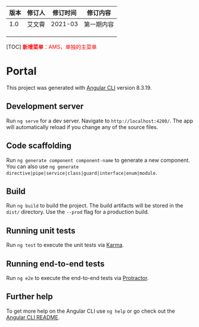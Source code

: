 | 版本 | 修订人 | 修订时间 | 修订内容   |
| ---- | ------ | -------- | ---------- |
| 1.0  | 艾文霄 | 2021-03  | 第一期内容 |
|      |        |          |            |
|      |        |          |            |
|      |        |          |            |

[TOC]
 <font color="red">**新增菜单**：AMS，单独的主菜单</font>
# Portal

This project was generated with [Angular CLI](https://github.com/angular/angular-cli) version 8.3.19.

## Development server

Run `ng serve` for a dev server. Navigate to `http://localhost:4200/`. The app will automatically reload if you change any of the source files.

## Code scaffolding

Run `ng generate component component-name` to generate a new component. You can also use `ng generate directive|pipe|service|class|guard|interface|enum|module`.

## Build

Run `ng build` to build the project. The build artifacts will be stored in the `dist/` directory. Use the `--prod` flag for a production build.

## Running unit tests

Run `ng test` to execute the unit tests via [Karma](https://karma-runner.github.io).

## Running end-to-end tests

Run `ng e2e` to execute the end-to-end tests via [Protractor](http://www.protractortest.org/).

## Further help

To get more help on the Angular CLI use `ng help` or go check out the [Angular CLI README](https://github.com/angular/angular-cli/blob/master/README.md).
